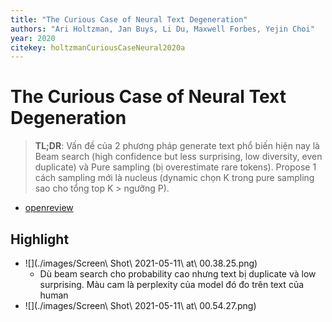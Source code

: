 ```yaml
---
title: "The Curious Case of Neural Text Degeneration"
authors: "Ari Holtzman, Jan Buys, Li Du, Maxwell Forbes, Yejin Choi"
year: 2020
citekey: holtzmanCuriousCaseNeural2020a
---
```


# The Curious Case of Neural Text Degeneration
> **TL;DR**:  Vấn đề của 2 phương pháp generate text phổ biến hiện nay là Beam search (high confidence but less surprising, low diversity, even duplicate) và Pure sampling (bị overestimate rare tokens). Propose 1 cách sampling mới là nucleus (dynamic chọn K trong pure sampling sao cho tổng top K > ngưỡng P). 
- [openreview](https://openreview.net/forum?id=rygGQyrFvH)

## Highlight
- ![](./images/Screen\ Shot\ 2021-05-11\ at\ 00.38.25.png)
  - Dù beam search cho probability cao nhưng text bị duplicate và low surprising. Màu cam là perplexity của model đó đo trên text của human
- ![](./images/Screen\ Shot\ 2021-05-11\ at\ 00.54.27.png)